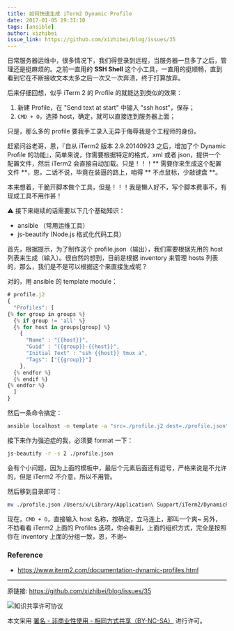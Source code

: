 ```yaml
---
title: 如何快速生成 iTerm2 Dynamic Profile
date: 2017-01-05 19:31:10
tags: [ansible]
author: xizhibei
issue_link: https://github.com/xizhibei/blog/issues/35
---
```

日常服务器运维中，很多情况下，我们得登录到远程，当服务器一旦多了之后，管理还是挺麻烦的。之前一直用的 **SSH Shell** 这个小工具，一直用的挺顺畅，直到看到它在不断接收文本太多之后一次又一次奔溃，终于打算放弃。

后来仔细回想，似乎 iTerm 2 的 Profile 的就能达到类似的效果：
1. 新建 Profile，在 "Send text at start" 中输入 "ssh host"，保存；
2. `CMD + O`，选择 host，确定，就可以直接连到服务器上面；

只是，那么多的 profile 要我手工录入无异于侮辱我是个工程师的身份。

赶紧问谷老哥，恩，『自从 iTerm2 版本 2.9.20140923 之后，增加了个 Dynamic Profile 的功能』，简单来说，你需要根据特定的格式，xml 或者 json，提供一个配置文件，然后 iTerm2 会直接自动加载。只是！！！** 需要你来生成这个配置文件 **，恩，二话不说，毕竟在装逼的路上，咱得 ** 不点鼠标，少敲键盘 **。

本来想着，干脆开脚本做个工具，但是！！！我是懒人好不，写个脚本费事不，有现成工具不用作甚！

⚠️ 接下来继续的话需要以下几个基础知识：
- ansible （常用运维工具）
- js-beautify (Node.js 格式化代码工具）

首先，根据提示，为了制作这个 profile.json（输出），我们需要根据先用的 host 列表来生成（输入）。很自然的想到，目前是根据 inventory 来管理 hosts 列表的，那么，我们是不是可以根据这个来直接生成呢？

对的，用 ansible 的 template module：
```js
# profile.j2
{
  "Profiles": [
{% for group in groups %}
  {% if group != 'all' %}
  {% for host in groups[group] %}
    {
      "Name" : "{{host}}",
      "Guid" : "{{group}}-{{host}}",
      "Initial Text" : "ssh {{host}} tmux a",
      "Tags": ["{{group}}"]
    },
  {% endfor %}
  {% endif %}
{% endfor %}
  ]
}
```

然后一条命令搞定：
```bash
ansible localhost -m template -a "src=./profile.j2 dest=./profile.json" --connection=local
```

接下来作为强迫症的我，必须要 format 一下：
```bash
js-beautify -r -s 2 ./profile.json
```
会有个小问题，因为上面的模板中，最后个元素后面还有逗号，严格来说是不允许的，但是 iTerm2 不介意，所以不用管。

然后移到目录即可：
```bash
mv ./profile.json /Users/x/Library/Application\ Support/iTerm2/DynamicProfiles/
```

现在，`CMD + O`，直接输入 host 名称，按确定，立马连上，那叫一个爽~
另外，不妨看看 iTerm2 上面的 Profiles 选项，你会看到，上面的组织方式，完全是按照你在 inventory 上面的分组一致，恩，不谢~

### Reference
- https://www.iterm2.com/documentation-dynamic-profiles.html

***
原链接: https://github.com/xizhibei/blog/issues/35

![知识共享许可协议](https://i.creativecommons.org/l/by-nc-sa/4.0/88x31.png "署名 - 非商业性使用 - 相同方式共享（BY-NC-SA）")

本文采用 [署名 - 非商业性使用 - 相同方式共享（BY-NC-SA）](https://creativecommons.org/licenses/by-nc-sa/4.0/deed.zh) 进行许可。
